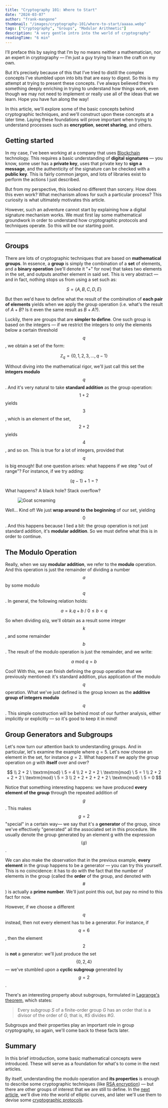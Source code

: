 ```yaml
---
title: "Cryptography 101: Where to Start"
date: "2024-03-07"
author: "frank-mangone"
thumbnail: "/images/cryptography-101/where-to-start/aaaaa.webp"
tags: ["Cryptography", "Groups", "Modular Arithmetic"]
description: "A very gentle intro into the world of cryptography"
readingTime: "6 min"
---
```


I’ll preface this by saying that I’m by no means neither a mathematician, nor an expert in cryptography — I’m just a guy trying to learn the craft on my own.

But it’s precisely because of this that I’ve tried to distill the complex concepts I’ve stumbled upon into bits that are easy to digest. So this is my attempt at trying to present these concepts. I’ve always believed there’s something deeply enriching in trying to understand how things work, even though we may not need to implement or really use all of the ideas that we learn. Hope you have fun along the way!

In this article, we'll explore some of the basic concepts behind cryptographic techniques, and we'll construct upon these concepts at a later time. Laying these foundations will prove important when trying to understand processes such as **encryption**, **secret sharing**, and others.

## Getting started

In my case, I've been working at a company that uses [Blockchain](/en/blog/blockchain-101/how-it-all-began) technology. This requires a basic understanding of **digital signatures** — you know, some user has a **private key**, uses that private key to **sign a message**, and the authenticity of the signature can be checked with a **public key**. This is fairly common jargon, and lots of libraries exist to perform the actions I just described.

But from my perspective, this looked no different than sorcery. How does this even work? What mechanism allows for such a particular process? This curiosity is what ultimately motivates this article.

However, such an adventure cannot start by explaining how a digital signature mechanism works. We must first lay some mathematical groundwork in order to understand how cryptographic protocols and techniques operate. So this will be our starting point.

---

## Groups

There are lots of cryptographic techniques that are based on **mathematical groups**. In essence, a **group** is simply the combination of a **set** of elements, and a **binary operation** (we'll denote it "+" for now) that takes two elements in the set, and outputs another element in said set. This is very abstract — and in fact, nothing stops us from using a set such as:

$$
S = \{A, B, C, D, E\}
$$

But then we'd have to define what the result of the combination of **each pair of elements** yields when we apply the group operation (i.e. what's the result of $A + B$? Is it even the same result as $B + A$?).

Luckily, there are groups that are **simpler to define**. One such group is based on the integers — if we restrict the integers to only the elements below a certain threshold $$q$$, we obtain a set of the form:

$$
\mathbb{Z}_q = \{0, 1, 2, 3, ..., q-1\}
$$

Without diving into the mathematical rigor, we'll just call this set the **integers modulo** $$q$$. And it's very natural to take **standard addition** as the group operation: $$1 + 2$$ yields $$3$$, which is an element of the set, $$2 + 2$$ yields $$4$$, and so on. This is true for a lot of integers, provided that $$q$$ is big enough! But one question arises: what happens if we step "out of range"? For instance, if we try adding:

$$
(q-1) + 1 = ?
$$

What happens? A black hole? Stack overflow?

<figure>
  <img 
    src="/images/cryptography-101/where-to-start/aaaaa.webp" 
    alt="Goat screaming"
    title="Aaaaaaaaa!"
  />
</figure>

Well... Kind of! We just **wrap around to the beginning** of our set, yielding $$0$$. And this happens because I lied a bit: the group operation is not just standard addition, it's **modular addition**. So we must define what this is in order to continue.

## The Modulo Operation

Really, when we say **modular addition**, we refer to the **modulo** operation. And this operation is just the remainder of dividing a number $$a$$ by some modulo $$q$$. In general, the following relation holds:

$$
a = k.q + b \ / \ 0 \leq b < q
$$

So when dividing $a / q$, we'll obtain as a result some integer $$k$$, and some remainder $$b$$. The result of the modulo operation is just the remainder, and we write:

$$
a \ \textrm{mod} \ q = b
$$

Cool! With this, we can finish defining the group operation that we previously mentioned: it's standard addition, plus application of the modulo $$q$$ operation. What we've just defined is the group known as the **additive group of integers modulo** $$q$$. This simple construction will be behind most of our further analysis, either implicitly or explicitly — so it's good to keep it in mind!

## Group Generators and Subgroups

Let's now turn our attention back to understanding groups. And in particular, let's examine the example where $q = 5$. Let's now choose an element in the set, for instance $g = 2$. What happens if we apply the group operation on $g$ with **itself** over and over?

$$
\\ 2 + 2 \ \textrm{mod} \ 5 = 4
\\ 2 + 2 + 2 \ \textrm{mod} \ 5 = 1
\\ 2 + 2 + 2 + 2 \ \textrm{mod} \ 5 = 3
\\ 2 + 2 + 2 + 2 + 2 \ \textrm{mod} \ 5 = 0
$$

Notice that something interesting happens: we have produced **every element of the group** through the repeated addition of $$g$$. This makes $$g = 2$$ "special" in a certain way— we say that it's a **generator** of the group, since we've effectively "generated" all the associated set in this procedure. We usually denote the group generated by an element g with the expression $$\langle g \rangle$$.

We can also make the observation that in the previous example, **every element** in the group happens to be a generator — you can try this yourself. This is no coincidence: it has to do with the fact that the number of elements in the group (called the **order** of the group, and denoted with $$\#$$) is actually a **prime number**. We'll just point this out, but pay no mind to this fact for now.

However, if we choose a different $$q$$ instead, then not every element has to be a generator. For instance, if $$q = 6$$, then the element $$2$$ is **not** a generator: we'll just produce the set $$\{ 0, 2, 4 \}$$ — we've stumbled upon a **cyclic subgroup** generated by $$g=2$$.

There's an interesting property about subgroups, formulated in [Lagrange's theorem](<https://en.wikipedia.org/wiki/Lagrange%27s_theorem_(group_theory)>), which states:

> Every subgroup $S$ of a finite-order group $G$ has an order that is a divisor of the order of $G$; that is, $\#S$ divides $\#G$.

Subgroups and their properties play an important role in group cryptography, so again, we'll come back to these facts later.

## Summary

In this brief introduction, some basic mathematical concepts were introduced. These will serve as a foundation for what's to come in the next articles.

By itself, understanding the modulo operation and **its properties** is enough to describe some cryptographic techniques (like [RSA encryption](/en/blog/cryptography-101/asides-rsa-explained)) — but there are other groups of interest that we are still to define. In the [next article](/en/blog/cryptography-101/elliptic-curves-somewhat-demystified), we'll dive into the world of elliptic curves, and later we'll use them to devise some [cryptographic protocols](/en/blog/cryptography-101/encryption-and-digital-signatures).
